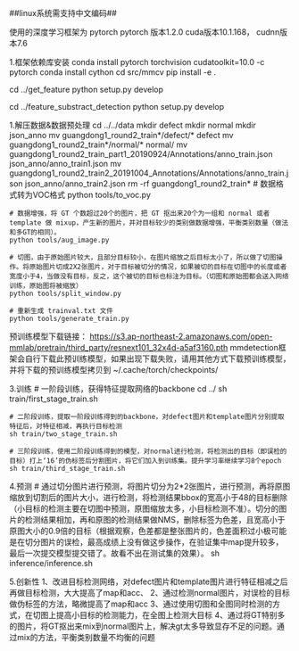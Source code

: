 ##linux系统需支持中文编码##

使用的深度学习框架为 pytorch
pytorch 版本1.2.0
cuda版本10.1.168， cudnn版本7.6


1.框架依赖库安装
conda install pytorch torchvision cudatoolkit=10.0 -c pytorch
conda install cython
cd src/mmcv
pip install -e .

cd ../get_feature
python setup.py develop

cd ../feature_substract_detection
python setup.py develop


1.解压数据&数据预处理
	cd ../../data
	mkdir defect
	mkdir normal
	mkdir json_anno
	mv guangdong1_round2_train*/defect/* defect
	mv guangdong1_round2_train*/normal/* normal/
	mv guangdong1_round2_train_part1_20190924/Annotations/anno_train.json json_anno/anno_train1.json
	mv guangdong1_round2_train2_20191004_Annotations/Annotations/anno_train.json json_anno/anno_train2.json
	rm -rf guangdong1_round2_train*
	# 数据格式转为VOC格式
	python tools/to_voc.py

	# 数据增强，将 GT 个数超过20个的图片，把 GT 抠出来20个为一组和 normal 或者 template 做 mixup，产生新的图片，并对目标较少的类别做数据增强，平衡类别数量（做法和多GT的相同）。
	python tools/aug_image.py

	# 切图，由于原始图片较大，且部分目标较小，在图片缩放之后目标太小了，所以做了切图操作。将原始图片切成2X2张图片，对于目标被切分的情况，如果被切的目标在切图中的长度或者宽度小于4，当做没有目标，反之，这个被切的目标也标注为目标。（切图和原始图都会送入网络训练，原始图将被缩放）
	python tools/split_window.py

	# 重新生成 trainval.txt 文件
	python tools/generate_train.py


预训练模型下载链接：
https://s3.ap-northeast-2.amazonaws.com/open-mmlab/pretrain/third_party/resnext101_32x4d-a5af3160.pth
mmdetection框架会自行下载此预训练模型，如果出现下载失败，请用其他方式下载预训练模型，并将下载的预训练模型拷贝到
~/.cache/torch/checkpoints/

3.训练
	# 一阶段训练，获得特征提取网络的backbone
	cd ../
	sh train/first_stage_train.sh

	# 二阶段训练，提取一阶段训练得到的backbone，对defect图片和template图片分别提取特征后，对特征相减，再执行目标检测
	sh train/two_stage_train.sh

	# 三阶段训练，使用二阶段训练得到的模型，对normal进行检测，将检测出的目标（即误检的目标）打上‘16’的伪标签后分割图片，将它们加入到训练集。提升学习率继续学习8个epoch
	sh train/third_stage_train.sh


4.预测
	# 通过切分图片进行预测，将图片切分为2*2张图片，进行预测，再将原图缩放到切割后的图片大小，进行检测，将检测结果bbox的宽高小于48的目标删除（小目标的检测主要在切图中预测，原图缩放太多，小目标检测不准）。切分的图片的检测结果相加，再和原图的检测结果做NMS，删除标签为色差，且宽高小于原图大小的0.9倍的目标（根据观察，色差都是整张图片的，色差面积过小极可能是在切分图片的误检，最高成绩上没有做这步操作，在验证集中map提升较多，最后一次提交模型提交错了。故看不出在测试集的效果）。
	sh inference/inference.sh

5.创新性
	1、改进目标检测网络，对defect图片和template图片进行特征相减之后再做目标检测，大大提高了map和acc、
	2、通过检测normal图片，对误检的目标做伪标签的方法，略微提高了map和acc
	3、通过使用切图和全图同时检测的方式，在切图上提高小目标的检测能力，在全图上检测大目标
	4、通过将GT特别多的图片，将GT抠出来mix到normal图片上，解决gt太多导致显存不足的问题。通过mix的方法，平衡类别数量不均衡的问题
